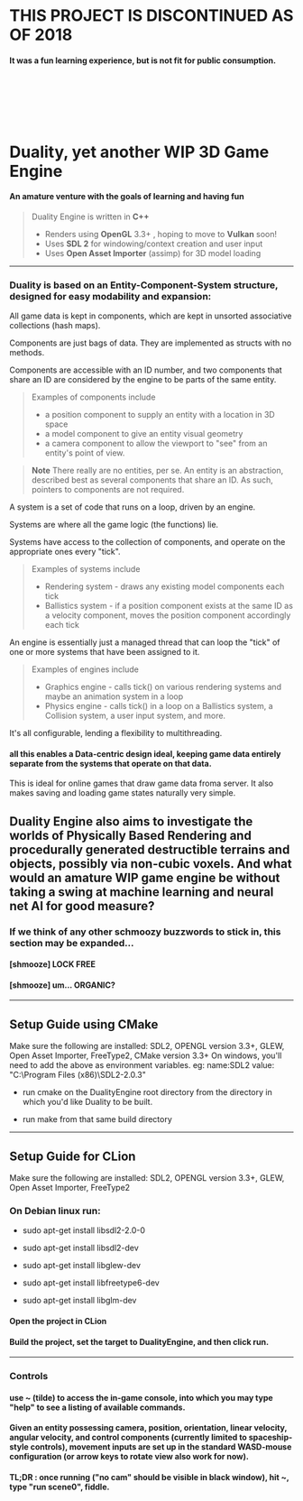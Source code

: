 # THIS PROJECT IS DISCONTINUED AS OF 2018
#### It was a fun learning experience, but is not fit for public consumption.

$~$

$~$

$~$

# Duality, yet another WIP 3D Game Engine
#### An amature venture with the goals of learning and having fun
> Duality Engine is written in **C++**
> - Renders using **OpenGL** 3.3+ , hoping to move to **Vulkan** soon!
> - Uses **SDL 2** for windowing/context creation and user input
> - Uses **Open Asset Importer** (assimp) for 3D model loading

----------
### Duality is based on an **Entity-Component-System** structure, designed for easy modability and expansion:

All game data is kept in components, which are kept in unsorted associative collections (hash maps).

Components are just bags of data. They are implemented as structs with no methods.

Components are accessible with an ID number, and two components that share an ID are considered by the engine to be parts of the same entity.
	
> Examples of components include
> - a position component to supply an entity with a location in 3D space
> - a model component to give an entity visual geometry
> - a camera component to allow the viewport to "see" from an entity's point of view.

> **Note** 
> There really are no entities, per se. An entity is an abstraction, described best as several components that share an ID. As such, pointers to components are not required.

A system is a set of code that runs on a loop, driven by an engine.

Systems are where all the game logic (the functions) lie.

Systems have access to the collection of components, and operate on the appropriate ones	every "tick".

> Examples of systems include
> - Rendering system - draws any existing model components each tick
> - Ballistics system - if a position component exists at the same ID as a velocity component, moves the position component accordingly each tick

An engine is essentially just a managed thread that can loop the "tick" of one or more	systems that have been assigned to it.

> Examples of engines include
> - Graphics engine - calls tick() on various rendering systems and maybe an animation system in a loop
> - Physics engine - calls tick() in a loop on a Ballistics system, a Collision system, a user input system, and more.

It's all configurable, lending a flexibility to multithreading.
#### all this enables a **Data-centric** design ideal, keeping game data entirely separate from the systems that operate on that data.
This is ideal for online games that draw game data froma server.
It also makes saving and loading game states naturally very simple.

Duality Engine also aims to investigate the worlds of **Physically Based Rendering** and procedurally generated destructible terrains and objects, possibly via **non-cubic voxels.** And what would an amature WIP game engine be without taking a swing at **machine learning** and **neural net AI** for good measure?
----------
### If we think of any other schmoozy buzzwords to stick in, this section may be expanded...
#### [shmooze] LOCK FREE
#### [shmooze] um... ORGANIC?

_____________________
## **Setup Guide using CMake**
Make sure the following are installed: SDL2, OPENGL version 3.3+, GLEW, Open Asset Importer, FreeType2, CMake version 3.3+
On windows, you'll need to add the above as environment variables. eg: name:SDL2 value: "C:\Program Files (x86)\SDL2-2.0.3"

* run cmake on the DualityEngine root directory from the directory in which you'd like Duality to be built.

* run make from that same build directory

_____________________
## **Setup Guide for CLion**
Make sure the following are installed: SDL2, OPENGL version 3.3+, GLEW, Open Asset Importer, FreeType2
### On Debian linux run:

* sudo apt-get install libsdl2-2.0-0

* sudo apt-get install libsdl2-dev

* sudo apt-get install libglew-dev

* sudo apt-get install libfreetype6-dev

* sudo apt-get install libglm-dev

#### Open the project in CLion
#### Build the project, set the target to DualityEngine, and then click run.
_____________________
### **Controls**
#### use  ~  (tilde) to access the in-game console, into which you may type "help" to see a listing of available commands.
#### Given an entity possessing camera, position, orientation, linear velocity, angular velocity, and control components (currently limited to spaceship-style controls), movement inputs are set up in the standard WASD-mouse configuration (or arrow keys to rotate view also work for now).
#### TL;DR : once running ("no cam" should be visible in black window), hit ~, type "run scene0", fiddle.
